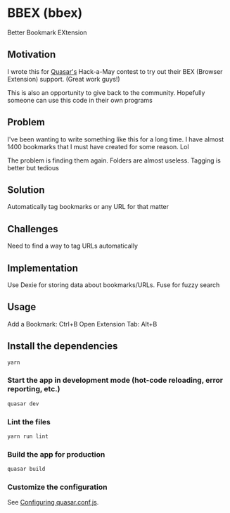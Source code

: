 # BBEX (bbex)

Better Bookmark EXtension

## Motivation

I wrote this for [Quasar's](https://quasar.dev/) Hack-a-May contest to try out their BEX (Browser Extension) support.  (Great work guys!)

This is also an opportunity to give back to the community.  Hopefully someone can use this code in their own programs

## Problem

I've been wanting to write something like this for a long time.  I have almost 1400 bookmarks that I must have created for some reason. Lol

The problem is finding them again.  Folders are almost useless.  Tagging is better but tedious

## Solution

Automatically tag bookmarks or any URL for that matter

## Challenges

Need to find a way to tag URLs automatically

## Implementation

Use Dexie for storing data about bookmarks/URLs.  Fuse for fuzzy search

## Usage

Add a Bookmark:  Ctrl+B
Open Extension Tab:  Alt+B

## Install the dependencies
```bash
yarn
```

### Start the app in development mode (hot-code reloading, error reporting, etc.)
```bash
quasar dev
```

### Lint the files
```bash
yarn run lint
```

### Build the app for production
```bash
quasar build
```

### Customize the configuration
See [Configuring quasar.conf.js](https://quasar.dev/quasar-cli/quasar-conf-js).
